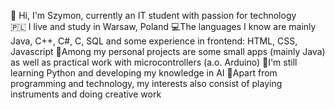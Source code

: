 👋 Hi, I'm Szymon, currently an IT student with passion for technology <br/>
🇵🇱 I live and study in Warsaw, Poland
💻The languages I know are mainly Java, C++, C#, C, SQL and some experience in frontend: HTML, CSS, Javascript 
🎨Among my personal projects are some small apps (mainly Java) as well as practical work with microcontrollers (a.o. Arduino)
🌱I'm still learning Python and developing my knowledge in AI 
🎹Apart from programming and technology, my interests also consist of playing instruments and doing creative work
